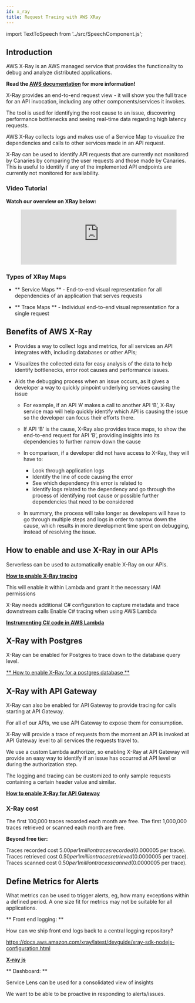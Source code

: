 ```yaml
---
id: x_ray
title: Request Tracing with AWS XRay
---
```


import TextToSpeech from '../src/SpeechComponent.js';

<TextToSpeech>

## Introduction

AWS X-Ray is an AWS managed service that provides the functionality to debug and analyze distributed applications.

**Read the [AWS documentation](https://docs.aws.amazon.com/xray/latest/devguide/aws-xray.html) for more information!**

X-Ray provides an end-to-end request view - it will show you the full trace for an API invocation, including any other components/services it invokes.

The tool is used for identifying the root cause to an issue, discovering performance bottlenecks and seeing real-time data regarding high latency requests.

AWS X-Ray collects logs and makes use of a Service Map to visualize the dependencies and calls to other services made in an API request.

X-Ray can be used to identify API requests that are currently not monitored by Canaries by comparing the user requests and those made by Canaries. This is useful to identify if any of the implemented API endpoints are currently not monitored for availability.

### Video Tutorial

**Watch our overview on XRay below:**

<figure class="video-container">
  <iframe width="100%" src="https://www.youtube.com/embed/wdPm9hho9iw" title="YouTube video player" frameborder="0" allow="accelerometer; autoplay; clipboard-write; encrypted-media; gyroscope; picture-in-picture" allowfullscreen></iframe>
</figure>

### Types of XRay Maps

- ** Service Maps ** - End-to-end visual representation for all dependencies of an application that serves requests

- ** Trace Maps ** - Individual end-to-end visual representation for a single request


## Benefits of AWS X-Ray

- Provides a way to collect logs and metrics, for all services an API integrates with, including databases or other APIs;

- Visualizes the collected data for easy analysis of the data to help identify bottlenecks, error root causes and performance issues.

- Aids the debugging process when an issue occurs, as it gives a developer a way to quickly pinpoint underlying services causing the issue

  * For example, if an API ‘A’ makes a call to another API ‘B’, X-Ray service map will help quickly identify which API is causing the issue so the developer can focus their efforts there.

  * If API ‘B’ is the cause, X-Ray also provides trace maps, to show the end-to-end request for API ‘B’, providing insights into its dependencies to further narrow down the cause

  * In comparison, if a developer did not have access to X-Ray, they will have to:
    - Look through application logs
    - Identify the line of code causing the error
    - See which dependency this error is related to
    - Identify logs related to the dependency and go through the process of identifying root cause or possible further dependencies that need to be considered

  * In summary, the process will take longer as developers will have to go through multiple steps and logs in order to narrow down the cause, which results in more development time spent on debugging, instead of resolving the issue.


##  How to enable and use X-Ray in our APIs

Serverless can be used to automatically enable X-Ray on our APIs.

**[How to enable X-Ray tracing](https://www.serverless.com/framework/docs/providers/aws/guide/functions/#aws-x-ray-tracing/)**


This will enable it within Lambda and grant it the necessary IAM permissions

X-Ray needs additional C# configuration to capture metadata and trace downstream calls
Enable C# tracing when using AWS Lambda

**[Instrumenting C# code in AWS Lambda](https://docs.aws.amazon.com/lambda/latest/dg/csharp-tracing.html)**

## X-Ray with Postgres

X-Ray can be enabled for Postgres to trace down to the database query level.


[** How to enable X-Ray for a postgres database **](https://net-immersionday.workshop.aws/6-using-x-ray-in-dotnet-application/8-entity-framework-tracing.html)


## X-Ray with API Gateway

X-Ray can also be enabled for API Gateway to provide tracing for calls starting at API Gateway.

For all of our APIs, we use API Gateway to expose them for consumption.

X-Ray will provide a trace of requests from the moment an API is invoked at API Gateway level to all services the requests travel to.

We use a custom Lambda authorizer, so enabling X-Ray at API Gateway will provide an easy way to identify if an issue has occurred at API level or during the authorization step.

The logging and tracing can be customized to only sample requests containing a certain header value and similar.

[**How to enable X-Ray for API Gateway**](https://docs.aws.amazon.com/xray/latest/devguide/xray-services-apigateway.html)

### X-Ray cost

The first 100,000 traces recorded each month are free.
The first 1,000,000 traces retrieved or scanned each month are free.

**Beyond free tier:**

Traces recorded cost $5.00 per 1 million traces recorded ($0.000005 per trace).
Traces retrieved cost $0.50 per 1 million traces retrieved ($0.0000005 per trace).
Traces scanned cost $0.50 per 1 million traces scanned ($0.0000005 per trace).

## Define Metrics for Alerts

What metrics can be used to trigger alerts, eg, how many exceptions within a defined period.  A one size fit for metrics may not be suitable for all applications.

** Front end logging: **

 How can we ship front end logs back to a central logging repository?

https://docs.aws.amazon.com/xray/latest/devguide/xray-sdk-nodejs-configuration.html

 [**X-ray js**](https://docs.aws.amazon.com/xray/latest/devguide/scorekeep-client.html)

 ** Dashboard: **

Service Lens can be used for a consolidated view of insights

We want to be able to be proactive in responding to alerts/issues.
</TextToSpeech>